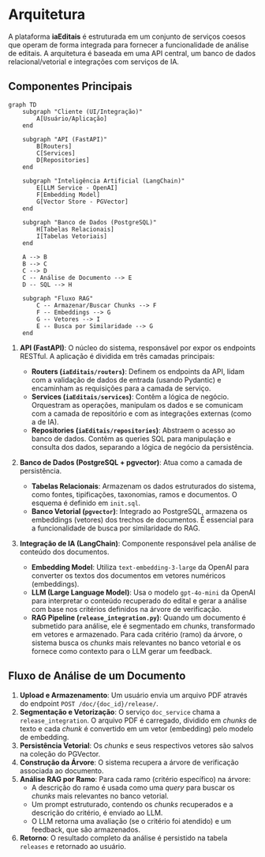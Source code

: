 # Arquitetura

A plataforma **iaEditais** é estruturada em um conjunto de serviços coesos que operam de forma integrada para fornecer a funcionalidade de análise de editais. A arquitetura é baseada em uma API central, um banco de dados relacional/vetorial e integrações com serviços de IA.

## Componentes Principais

```mermaid
graph TD
    subgraph "Cliente (UI/Integração)"
        A[Usuário/Aplicação]
    end

    subgraph "API (FastAPI)"
        B[Routers]
        C[Services]
        D[Repositories]
    end

    subgraph "Inteligência Artificial (LangChain)"
        E[LLM Service - OpenAI]
        F[Embedding Model]
        G[Vector Store - PGVector]
    end

    subgraph "Banco de Dados (PostgreSQL)"
        H[Tabelas Relacionais]
        I[Tabelas Vetoriais]
    end

    A --> B
    B --> C
    C --> D
    C -- Análise de Documento --> E
    D -- SQL --> H
    
    subgraph "Fluxo RAG"
        C -- Armazenar/Buscar Chunks --> F
        F -- Embeddings --> G
        G -- Vetores --> I
        E -- Busca por Similaridade --> G
    end
```

1.  **API (FastAPI)**: O núcleo do sistema, responsável por expor os endpoints RESTful. A aplicação é dividida em três camadas principais:
    * **Routers (`iaEditais/routers`)**: Definem os endpoints da API, lidam com a validação de dados de entrada (usando Pydantic) e encaminham as requisições para a camada de serviço.
    * **Services (`iaEditais/services`)**: Contêm a lógica de negócio. Orquestram as operações, manipulam os dados e se comunicam com a camada de repositório e com as integrações externas (como a de IA).
    * **Repositories (`iaEditais/repositories`)**: Abstraem o acesso ao banco de dados. Contêm as queries SQL para manipulação e consulta dos dados, separando a lógica de negócio da persistência.

2.  **Banco de Dados (PostgreSQL + pgvector)**: Atua como a camada de persistência.
    * **Tabelas Relacionais**: Armazenam os dados estruturados do sistema, como fontes, tipificações, taxonomias, ramos e documentos. O esquema é definido em `init.sql`.
    * **Banco Vetorial (`pgvector`)**: Integrado ao PostgreSQL, armazena os embeddings (vetores) dos trechos de documentos. É essencial para a funcionalidade de busca por similaridade do RAG.

3.  **Integração de IA (LangChain)**: Componente responsável pela análise de conteúdo dos documentos.
    * **Embedding Model**: Utiliza `text-embedding-3-large` da OpenAI para converter os textos dos documentos em vetores numéricos (embeddings).
    * **LLM (Large Language Model)**: Usa o modelo `gpt-4o-mini` da OpenAI para interpretar o conteúdo recuperado do edital e gerar a análise com base nos critérios definidos na árvore de verificação.
    * **RAG Pipeline (`release_integration.py`)**: Quando um documento é submetido para análise, ele é segmentado em *chunks*, transformado em vetores e armazenado. Para cada critério (ramo) da árvore, o sistema busca os *chunks* mais relevantes no banco vetorial e os fornece como contexto para o LLM gerar um feedback.

## Fluxo de Análise de um Documento

1.  **Upload e Armazenamento**: Um usuário envia um arquivo PDF através do endpoint `POST /doc/{doc_id}/release/`.
2.  **Segmentação e Vetorização**: O serviço `doc_service` chama a `release_integration`. O arquivo PDF é carregado, dividido em *chunks* de texto e cada *chunk* é convertido em um vetor (embedding) pelo modelo de embedding.
3.  **Persistência Vetorial**: Os *chunks* e seus respectivos vetores são salvos na coleção do PGVector.
4.  **Construção da Árvore**: O sistema recupera a árvore de verificação associada ao documento.
5.  **Análise RAG por Ramo**: Para cada ramo (critério específico) na árvore:
    * A descrição do ramo é usada como uma *query* para buscar os *chunks* mais relevantes no banco vetorial.
    * Um prompt estruturado, contendo os *chunks* recuperados e a descrição do critério, é enviado ao LLM.
    * O LLM retorna uma avaliação (se o critério foi atendido) e um feedback, que são armazenados.
6.  **Retorno**: O resultado completo da análise é persistido na tabela `releases` e retornado ao usuário.